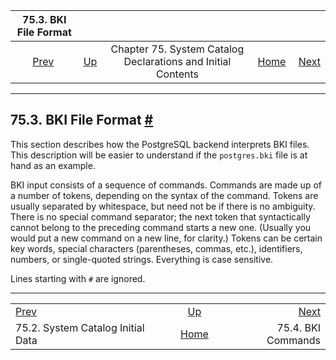 

|                             75.3. BKI File Format                             |                                                                               |                                                              |                                                       |                                                 |
| :---------------------------------------------------------------------------: | :---------------------------------------------------------------------------- | :----------------------------------------------------------: | ----------------------------------------------------: | ----------------------------------------------: |
| [Prev](system-catalog-initial-data.html "75.2. System Catalog Initial Data")  | [Up](bki.html "Chapter 75. System Catalog Declarations and Initial Contents") | Chapter 75. System Catalog Declarations and Initial Contents | [Home](index.html "PostgreSQL 17devel Documentation") |  [Next](bki-commands.html "75.4. BKI Commands") |

***

## 75.3. BKI File Format [#](#BKI-FORMAT)

This section describes how the PostgreSQL backend interprets BKI files. This description will be easier to understand if the `postgres.bki` file is at hand as an example.

BKI input consists of a sequence of commands. Commands are made up of a number of tokens, depending on the syntax of the command. Tokens are usually separated by whitespace, but need not be if there is no ambiguity. There is no special command separator; the next token that syntactically cannot belong to the preceding command starts a new one. (Usually you would put a new command on a new line, for clarity.) Tokens can be certain key words, special characters (parentheses, commas, etc.), identifiers, numbers, or single-quoted strings. Everything is case sensitive.

Lines starting with `#` are ignored.

***

|                                                                               |                                                                               |                                                 |
| :---------------------------------------------------------------------------- | :---------------------------------------------------------------------------: | ----------------------------------------------: |
| [Prev](system-catalog-initial-data.html "75.2. System Catalog Initial Data")  | [Up](bki.html "Chapter 75. System Catalog Declarations and Initial Contents") |  [Next](bki-commands.html "75.4. BKI Commands") |
| 75.2. System Catalog Initial Data                                             |             [Home](index.html "PostgreSQL 17devel Documentation")             |                              75.4. BKI Commands |
